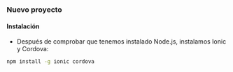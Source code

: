 ### Nuevo proyecto
#### Instalación

- Después de comprobar que tenemos instalado Node.js, instalamos Ionic y Cordova:

```bash
npm install -g ionic cordova
```
